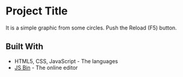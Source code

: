 # Project Title

It is a simple graphic from some circles.
Push the Reload (F5) button.

## Built With

* HTML5, CSS, JavaScript - The languages
* [JS Bin](https://jsbin.com/) - The online editor
